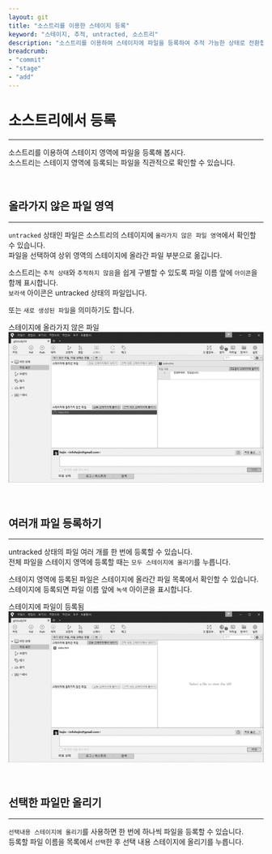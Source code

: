 ```yaml
---
layout: git
title: "소스트리를 이용한 스테이지 등록"
keyword: "스테이지, 추적, untracted, 소스트리"
description: "소스트리를 이용하여 스테이지에 파일을 등록하여 추적 가능한 상태로 전환합니다."
breadcrumb:
- "commit"
- "stage"
- "add"
---
```


# 소스트리에서 등록
---
소스트리를 이용하여 스테이지 영역에 파일을 등록해 봅시다.  
소스트리는 스테이지 영역에 등록되는 파일을 직관적으로 확인할 수 있습니다.  

<br>

## 올라가지 않은 파일 영역
---
`untracked` 상태인 파일은 소스트리의 스테이지에 `올라가지 않은 파일 영역`에서 확인할 수 있습니다.  
파일을 선택하여 상위 영역의 스테이지에 올라간 파일 부분으로 옮깁니다.  

소스트리는 `추적 상태`와 `추적하지 않음`을 쉽게 구별할 수 있도록 파일 이름 앞에 `아이콘`을 함께 표시합니다.  
`보라색` 아이콘은 untracked 상태의 파일입니다. 

또는 `새로 생성된 파일`을 의미하기도 합니다.  

스테이지에 올라가지 않은 파일  
![스테이지에_올라가지_않은_파일](./img/04-8.jpg) 

<br>

## 여러개 파일 등록하기
---
untracked 상태의 파일 여러 개를 한 번에 등록할 수 있습니다.  
전체 파일을 스테이지 영역에 등록할 때는 `모두 스테이지에 올리기`를 누릅니다.  

스테이지 영역에 등록된 파일은 스테이지에 올라간 파일 목록에서 확인할 수 있습니다.  
스테이지에 등록되면 파일 이름 앞에 `녹색` 아이콘을 표시합니다.  

스테이지에 파일이 등록됨  
![스테이지에_파일이_등록됨](./img/04-9.jpg) 

<br>

## 선택한 파일만 올리기
---
`선택내용 스테이지에 올리기`를 사용하면 한 번에 하나씩 파일을 등록할 수 있습니다.  
등록할 파일 이름을 목록에서 `선택`한 후 선택 내용 스테이지에 올리기를 누릅니다.  

<br>